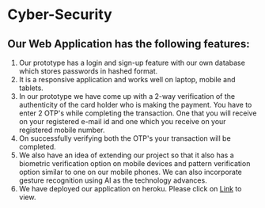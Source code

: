 # Cyber-Security 

## **Our Web Application has the following features:**</br>
1. Our prototype has a login and sign-up feature with our own database which stores passwords in hashed format.</br>
2. It is a responsive application and works well on laptop, mobile and tablets.</br>
3. In our prototype we have come up with a 2-way verification of the authenticity of the card holder who is making the payment. 
You have to enter 2 OTP's while completing the transaction. One that you will receive on your registered e-mail id and one which you receive on your registered mobile number.</br>
4. On successfully verifying both the OTP's your transaction will be completed.</br>
5. We also have an idea of extending our project so that it also has a biometric verification option on mobile devices and pattern verification option similar to one on our mobile phones. We can also incorporate gesture recognition using AI as the technology advances.</br>
6. We have deployed our application on heroku. Please click on [Link](https://safe-pay.herokuapp.com/index.html) to view.
